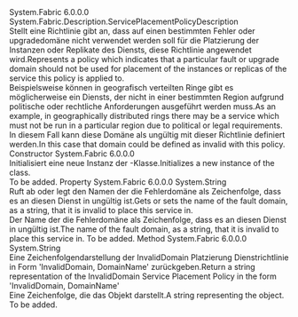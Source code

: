 <Type Name="ServicePlacementInvalidDomainPolicyDescription" FullName="System.Fabric.Description.ServicePlacementInvalidDomainPolicyDescription">
  <TypeSignature Language="C#" Value="public sealed class ServicePlacementInvalidDomainPolicyDescription : System.Fabric.Description.ServicePlacementPolicyDescription" />
  <TypeSignature Language="ILAsm" Value=".class public auto ansi sealed beforefieldinit ServicePlacementInvalidDomainPolicyDescription extends System.Fabric.Description.ServicePlacementPolicyDescription" />
  <TypeSignature Language="DocId" Value="T:System.Fabric.Description.ServicePlacementInvalidDomainPolicyDescription" />
  <TypeSignature Language="VB.NET" Value="Public NotInheritable Class ServicePlacementInvalidDomainPolicyDescription&#xA;Inherits ServicePlacementPolicyDescription" />
  <TypeSignature Language="F#" Value="type ServicePlacementInvalidDomainPolicyDescription = class&#xA;    inherit ServicePlacementPolicyDescription" />
  <AssemblyInfo>
    <AssemblyName>System.Fabric</AssemblyName>
    <AssemblyVersion>6.0.0.0</AssemblyVersion>
  </AssemblyInfo>
  <Base>
    <BaseTypeName>System.Fabric.Description.ServicePlacementPolicyDescription</BaseTypeName>
  </Base>
  <Interfaces />
  <Docs>
    <summary>
      <para><span data-ttu-id="91510-101">Stellt eine Richtlinie gibt an, dass auf einen bestimmten Fehler oder upgradedomäne nicht verwendet werden soll für die Platzierung der Instanzen oder Replikate des Diensts, diese Richtlinie angewendet wird.</span><span class="sxs-lookup"><span data-stu-id="91510-101">Represents a policy which indicates that a particular fault or upgrade domain should not be used for placement of the instances or replicas of the service this policy is applied to.</span></span></para>
    </summary>
    <remarks>
      <para><span data-ttu-id="91510-102">Beispielsweise können in geografisch verteilten Ringe gibt es möglicherweise ein Diensts, der nicht in einer bestimmten Region aufgrund politische oder rechtliche Anforderungen ausgeführt werden muss.</span><span class="sxs-lookup"><span data-stu-id="91510-102">As an example, in geographically distributed rings there may be a service which must not be run in a particular region due to political or legal requirements.</span></span> <span data-ttu-id="91510-103">In diesem Fall kann diese Domäne als ungültig mit dieser Richtlinie definiert werden.</span><span class="sxs-lookup"><span data-stu-id="91510-103">In this case that domain could be defined as invalid with this policy.</span></span> </para>
    </remarks>
  </Docs>
  <Members>
    <Member MemberName=".ctor">
      <MemberSignature Language="C#" Value="public ServicePlacementInvalidDomainPolicyDescription ();" />
      <MemberSignature Language="ILAsm" Value=".method public hidebysig specialname rtspecialname instance void .ctor() cil managed" />
      <MemberSignature Language="DocId" Value="M:System.Fabric.Description.ServicePlacementInvalidDomainPolicyDescription.#ctor" />
      <MemberSignature Language="VB.NET" Value="Public Sub New ()" />
      <MemberType>Constructor</MemberType>
      <AssemblyInfo>
        <AssemblyName>System.Fabric</AssemblyName>
        <AssemblyVersion>6.0.0.0</AssemblyVersion>
      </AssemblyInfo>
      <Parameters />
      <Docs>
        <summary>
          <para><span data-ttu-id="91510-104">Initialisiert eine neue Instanz der <see cref="T:System.Fabric.Description.ServicePlacementInvalidDomainPolicyDescription" />-Klasse.</span><span class="sxs-lookup"><span data-stu-id="91510-104">Initializes a new instance of the <see cref="T:System.Fabric.Description.ServicePlacementInvalidDomainPolicyDescription" /> class.</span></span></para>
        </summary>
        <remarks>To be added.</remarks>
      </Docs>
    </Member>
    <Member MemberName="DomainName">
      <MemberSignature Language="C#" Value="public string DomainName { get; set; }" />
      <MemberSignature Language="ILAsm" Value=".property instance string DomainName" />
      <MemberSignature Language="DocId" Value="P:System.Fabric.Description.ServicePlacementInvalidDomainPolicyDescription.DomainName" />
      <MemberSignature Language="VB.NET" Value="Public Property DomainName As String" />
      <MemberSignature Language="F#" Value="member this.DomainName : string with get, set" Usage="System.Fabric.Description.ServicePlacementInvalidDomainPolicyDescription.DomainName" />
      <MemberType>Property</MemberType>
      <AssemblyInfo>
        <AssemblyName>System.Fabric</AssemblyName>
        <AssemblyVersion>6.0.0.0</AssemblyVersion>
      </AssemblyInfo>
      <ReturnValue>
        <ReturnType>System.String</ReturnType>
      </ReturnValue>
      <Docs>
        <summary>
          <para><span data-ttu-id="91510-105">Ruft ab oder legt den Namen der die Fehlerdomäne als Zeichenfolge, dass es an diesen Dienst in ungültig ist.</span><span class="sxs-lookup"><span data-stu-id="91510-105">Gets or sets the name of the fault domain, as a string, that it is invalid to place this service in.</span></span></para>
        </summary>
        <value>
          <para><span data-ttu-id="91510-106">Der Name der die Fehlerdomäne als Zeichenfolge, dass es an diesen Dienst in ungültig ist.</span><span class="sxs-lookup"><span data-stu-id="91510-106">The name of the fault domain, as a string, that it is invalid to place this service in.</span></span></para>
        </value>
        <remarks>To be added.</remarks>
      </Docs>
    </Member>
    <Member MemberName="ToString">
      <MemberSignature Language="C#" Value="public override string ToString ();" />
      <MemberSignature Language="ILAsm" Value=".method public hidebysig virtual instance string ToString() cil managed" />
      <MemberSignature Language="DocId" Value="M:System.Fabric.Description.ServicePlacementInvalidDomainPolicyDescription.ToString" />
      <MemberSignature Language="VB.NET" Value="Public Overrides Function ToString () As String" />
      <MemberSignature Language="F#" Value="override this.ToString : unit -&gt; string" Usage="servicePlacementInvalidDomainPolicyDescription.ToString " />
      <MemberType>Method</MemberType>
      <AssemblyInfo>
        <AssemblyName>System.Fabric</AssemblyName>
        <AssemblyVersion>6.0.0.0</AssemblyVersion>
      </AssemblyInfo>
      <ReturnValue>
        <ReturnType>System.String</ReturnType>
      </ReturnValue>
      <Parameters />
      <Docs>
        <summary>
          <para> 
            <span data-ttu-id="91510-107">Eine Zeichenfolgendarstellung der InvalidDomain Platzierung Dienstrichtlinie in Form 'InvalidDomain, DomainName' zurückgeben.</span><span class="sxs-lookup"><span data-stu-id="91510-107">Return a string representation of the InvalidDomain Service Placement Policy in the form 'InvalidDomain, DomainName'</span></span> 
            </para>
        </summary>
        <returns>
          <para><span data-ttu-id="91510-108">Eine Zeichenfolge, die das Objekt darstellt.</span><span class="sxs-lookup"><span data-stu-id="91510-108">A string representing the object.</span></span></para>
        </returns>
        <remarks>To be added.</remarks>
      </Docs>
    </Member>
  </Members>
</Type>